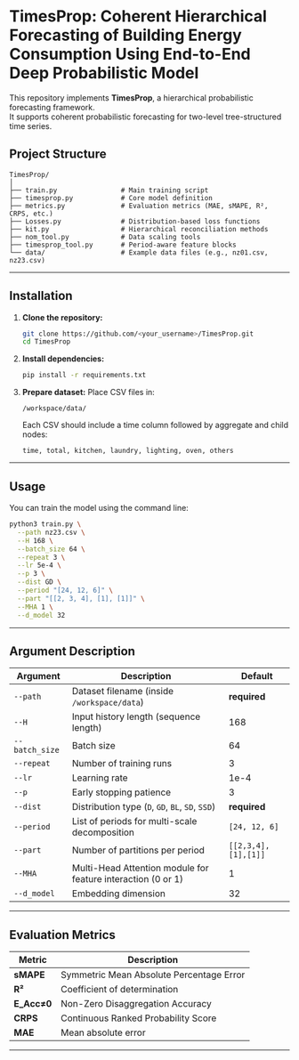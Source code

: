 # TimesProp: Coherent Hierarchical Forecasting of Building Energy Consumption Using End-to-End Deep Probabilistic Model

This repository implements **TimesProp**, a hierarchical probabilistic forecasting framework.  
It supports coherent probabilistic forecasting for two-level tree-structured time series.

## Project Structure

```
TimesProp/
│
├── train.py                # Main training script
├── timesprop.py            # Core model definition
├── metrics.py              # Evaluation metrics (MAE, sMAPE, R², CRPS, etc.)
├── Losses.py               # Distribution-based loss functions
├── kit.py                  # Hierarchical reconciliation methods
├── nom_tool.py             # Data scaling tools
├── timesprop_tool.py       # Period-aware feature blocks
└── data/                   # Example data files (e.g., nz01.csv, nz23.csv)
```

---

## Installation

1. **Clone the repository:**

   ```bash
   git clone https://github.com/<your_username>/TimesProp.git
   cd TimesProp
   ```

2. **Install dependencies:**

   ```bash
   pip install -r requirements.txt
   ```

3. **Prepare dataset:**
   Place CSV files in:
   ```
   /workspace/data/
   ```
   Each CSV should include a time column followed by aggregate and child nodes:
   ```
   time, total, kitchen, laundry, lighting, oven, others
   ```

---

## Usage

You can train the model using the command line:

```bash
python3 train.py \
  --path nz23.csv \
  --H 168 \
  --batch_size 64 \
  --repeat 3 \
  --lr 5e-4 \
  --p 3 \
  --dist GD \
  --period "[24, 12, 6]" \
  --part "[[2, 3, 4], [1], [1]]" \
  --MHA 1 \
  --d_model 32
```

---

## Argument Description

| Argument       | Description                                                  | Default             |
| -------------- | ------------------------------------------------------------ | ------------------- |
| `--path`       | Dataset filename (inside `/workspace/data`)                  | **required**        |
| `--H`          | Input history length (sequence length)                       | 168                 |
| `--batch_size` | Batch size                                                   | 64                  |
| `--repeat`     | Number of training runs                                      | 3                   |
| `--lr`         | Learning rate                                                | 1e-4                |
| `--p`          | Early stopping patience                                      | 3                   |
| `--dist`       | Distribution type (`D`, `GD`, `BL`, `SD`, `SSD`)             | **required**        |
| `--period`     | List of periods for multi-scale decomposition                | `[24, 12, 6]`       |
| `--part`       | Number of partitions per period                              | `[[2,3,4],[1],[1]]` |
| `--MHA`        | Multi-Head Attention module for feature interaction (0 or 1) | 1                   |
| `--d_model`    | Embedding dimension                                          | 32                  |

---

## Evaluation Metrics

| Metric      | Description                              |
| ----------- | ---------------------------------------- |
| **sMAPE**   | Symmetric Mean Absolute Percentage Error |
| **R²**      | Coefficient of determination             |
| **E_Acc≠0** | Non-Zero Disaggregation Accuracy         |
| **CRPS**    | Continuous Ranked Probability Score      |
| **MAE**     | Mean absolute error                      |

---
